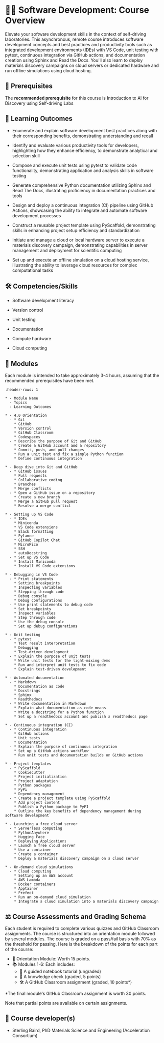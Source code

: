 

<!--- WARNING: THIS IS AN AUTO-GENERATED FILE. DO NOT EDIT DIRECTLY. Instead,
edit in docs/course-data.yaml and run the `scripts/generate_overviews.py` file
or modify src/ac_microcourses/overview.md.jinja. --->

# 🧑‍💻 Software Development: Course Overview



Elevate your software development skills in the context of self-driving laboratories. This asynchronous, remote course introduces software development concepts and best practices and productivity tools such as integrated development environments (IDEs) with VS Code, unit testing with pytest, continuous integration via GitHub actions, and documentation creation using Sphinx and Read the Docs. You'll also learn to deploy materials discovery campaigns on cloud servers or dedicated hardware and run offline simulations using cloud hosting.






## 🔑 Prerequisites



The **recommended prerequisite** for this course is Introduction to AI for Discovery using Self-driving Labs


## 🎯 Learning Outcomes


- Enumerate and explain software development best practices along with their corresponding benefits, demonstrating understanding and recall

- Identify and evaluate various productivity tools for developers, highlighting how they enhance efficiency, to demonstrate analytical and selection skill

- Compose and execute unit tests using pytest to validate code functionality, demonstrating application and analysis skills in software testing

- Generate comprehensive Python documentation utilizing Sphinx and Read The Docs, illustrating proficiency in documentation practices and tools

- Design and deploy a continuous integration (CI) pipeline using GitHub Actions, showcasing the ability to integrate and automate software development processes

- Construct a reusable project template using PyScaffold, demonstrating skills in enhancing project setup efficiency and standardization

- Initiate and manage a cloud or local hardware server to execute a materials discovery campaign, demonstrating capabilities in server management and deployment for scientific computing

- Set up and execute an offline simulation on a cloud hosting service, illustrating the ability to leverage cloud resources for complex computational tasks



## 🛠️ Competencies/Skills


- Software development literacy

- Version control

- Unit testing

- Documentation

- Compute hardware

- Cloud computing



## 🧩 Modules

Each module is intended to take approximately 3-4 hours, assuming that the recommended prerequisites have been met.

```{list-table}
:header-rows: 1

* - Module Name
  - Topics
  - Learning Outcomes

* - 4.0 Orientation
  - * Git
    * GitHub
    * Version control
    * GitHub Classroom
    * Codespaces
  - * Describe the purpose of Git and GitHub
    * Create a GitHub account and a repository
    * Commit, push, and pull changes
    * Run a unit test and fix a simple Python function
    * Define continuous integration

* - Deep dive into Git and GitHub
  - * GitHub issues
    * Pull requests
    * Collaborative coding
    * Branches
    * Merge conflicts
  - * Open a GitHub issue on a repository
    * Create a new branch
    * Merge a GitHub pull request
    * Resolve a merge conflict

* - Setting up VS Code
  - * IDEs
    * Miniconda
    * VS Code extensions
    * Black formatting
    * Pylance
    * GitHub Copilot Chat
    * MicroPico
    * SSH
    * autoDocstring
  - * Set up VS Code
    * Install Miniconda
    * Install VS Code extensions

* - Debugging in VS Code
  - * Print statements
    * Setting breakpoints
    * Inspecting variables
    * Stepping through code
    * Debug console
    * Debug configurations
  - * Use print statements to debug code
    * Set breakpoints
    * Inspect variables
    * Step through code
    * Use the debug console
    * Set up debug configurations

* - Unit testing
  - * pytest
    * Test result interpretation
    * Debugging
    * Test-driven development
  - * Explain the purpose of unit tests
    * Write unit tests for the light-mixing demo
    * Run and interpret unit tests to fix code
    * Explain test-driven development

* - Automated documentation
  - * Markdown
    * Documentation as code
    * Docstrings
    * Sphinx
    * Readthedocs
  - * Write documentation in Markdown
    * Explain what documentation as code means
    * Write a docstring for a Python function
    * Set up a readthedocs account and publish a readthedocs page

* - Continuous integration (CI)
  - * Continuous integration
    * GitHub actions
    * Unit tests
    * Documentation
  - * Explain the purpose of continuous integration
    * Set up a GitHub actions workflow
    * Run unit tests and documentation builds on GitHub actions

* - Project templates
  - * PyScaffold
    * Cookiecutter
    * Project initialization
    * Project adaptation
    * Python packages
    * PyPi
    * Dependency management
  - * Create a project template using PyScaffold
    * Add project content
    * Publish a Python package to PyPI
    * Outline the key benefits of dependency management during software development

* - Launching a free cloud server
  - * Serverless computing
    * PythonAnywhere
    * Hugging Face
    * Deploying Applications
  - * Launch a free cloud server
    * Use a container
    * Create a container
    * Deploy a materials discovery campaign on a cloud server

* - On-demand cloud simulations
  - * Cloud computing
    * Setting up an AWS account
    * AWS Lambda
    * Docker containers
    * Apptainer
    * Prefect
  - * Run an on-demand cloud simulation
    * Integrate a cloud simulation into a materials discovery campaign

```

## ⚖️ Course Assessments and Grading Schema

<p>Each student is required to complete various quizzes and GitHub Classroom assignments. The course is structured into an orientation module followed by several modules. The course is graded on a pass/fail basis with 70% as the threshold for passing. Here is the breakdown of the points for each part of the course:</p><ul><li>🧭 Orientation Module: Worth 15 points.</li><li>📚 Modules 1-6: Each includes:<ul><li>🧭 A guided notebook tutorial (ungraded)</li><li>📓 A knowledge check (graded, 5 points)</li><li>🛠️ A GitHub Classroom assignment (graded, 10 points*)</li></ul></li></ul><p>*The final module's GitHub Classroom assignment is worth 30 points.</p><p>Note that partial points are available on certain assignments.</p>


## 👤 Course developer(s)


- Sterling Baird, PhD Materials Science and Engineering (Acceleration Consortium)
